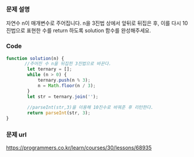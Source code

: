 ### 문제 설명

자연수 n이 매개변수로 주어집니다. n을 3진법 상에서 앞뒤로 뒤집은 후, 이를 다시 10진법으로 표현한 수를 return 하도록 solution 함수를 완성해주세요.

### Code

```javascript
function solution(n) {
       //주어진 수 n을 뒤집힌 3진법으로 바꾼다.
        let ternary = [];
        while (n > 0) {
            ternary.push(n % 3); 
            n = Math.floor(n / 3); 
        }    
        let str = ternary.join('');
    
        //parseInt(str,3)을 이용해 10진수로 바꿔준 후 리턴한다.
        return parseInt(str, 3);
}
```

### 문제 url

https://programmers.co.kr/learn/courses/30/lessons/68935
